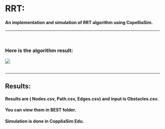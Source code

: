 # RRT:
#### An implementation and simulation of RRT algorithm using CopelliaSim.
<hr>
<br>



### Here is the algorithm result:
![](https://github.com/alizayan684/RRT-Modified/blob/main/Screenshot%202023-09-17%20200736.png)
<br>
<br>
<hr>

## Results:
#### Results are ( Nodes.csv, Path.csv, Edges.csv) and input is Obstacles.csv.
#### You can view them in BEST folder.
#### Simulation is done in CoppliaSim Edu.

